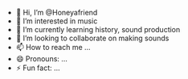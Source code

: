 - 👋 Hi, I’m @Honeyafriend
- 👀 I’m interested in music
- 🌱 I’m currently learning history, sound production
- 💞️ I’m looking to collaborate on making sounds
- 📫 How to reach me ...
- 😄 Pronouns: ...
- ⚡ Fun fact: ...

<!---
Honeyafriend/Honeyafriend is a ✨ special ✨ repository because its `README.md` (this file) appears on your GitHub profile.
You can click the Preview link to take a look at your changes.
--->

